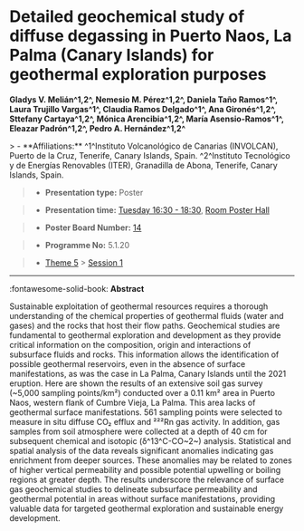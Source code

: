 # Detailed geochemical study of diffuse degassing in Puerto Naos, La Palma (Canary Islands) for geothermal exploration purposes

**Gladys V. Melián^1,2^, Nemesio M. Pérez^1,2^, Daniela Taño Ramos^1^, Laura Trujillo Vargas^1^, Claudia Ramos Delgado^1^, Ana Gironés^1,2^, Sttefany Cartaya^1,2^, Mónica Arencibia^1,2^, María Asensio-Ramos^1^,  Eleazar Padrón^1,2^, Pedro A. Hernández^1,2^**

<!-- more -->> - **Affiliations:** ^1^Instituto Volcanológico de Canarias (INVOLCAN), Puerto de la Cruz, Tenerife, Canary Islands, Spain. ^2^Instituto Tecnológico y de Energías Renovables (ITER), Granadilla de Abona, Tenerife, Canary Islands, Spain. 

> - **Presentation type:** Poster

> - **Presentation time:** [Tuesday 16:30 - 18:30](../sessions_comparison.md#__tabbed_2_6), [Room Poster Hall](../maps_venue.md#__tabbed_1_1)

> - **Poster Board Number:** [14](../map_poster_boards.md#tuesday)

> - **Programme No:** 5.1.20

> - [Theme 5](../theme5.md) > [Session 1](../sessions/session-5-1.md)

--- 

:fontawesome-solid-book: **Abstract**

Sustainable exploitation of geothermal resources requires a thorough understanding of the chemical properties of geothermal fluids (water and gases) and the rocks that host their flow paths. Geochemical studies are fundamental to geothermal exploration and development as they provide critical information on the composition, origin and interactions of subsurface fluids and rocks. This information allows the identification of possible geothermal reservoirs, even in the absence of surface manifestations, as was the case in La Palma, Canary Islands until the 2021 eruption. Here are shown the results of an extensive soil gas survey (~5,000 sampling points/km²) conducted over a 0.11 km² area in Puerto Naos, western flank of Cumbre Vieja, La Palma. This area lacks of geothermal surface manifestations. 561 sampling points were selected to measure in situ diffuse CO₂ efflux and ²²²Rn gas activity. In addition, gas samples from soil atmosphere were collected at a depth of 40 cm for subsequent chemical and isotopic (δ^13^C-CO~2~) analysis. Statistical and spatial analysis of the data reveals significant anomalies indicating gas enrichment from deeper sources. These anomalies may be related to zones of higher vertical permeability and possible potential upwelling or boiling regions at greater depth. The results underscore the relevance of surface gas geochemical studies to delineate subsurface permeability and geothermal potential in areas without surface manifestations, providing valuable data for targeted geothermal exploration and sustainable energy development. 

